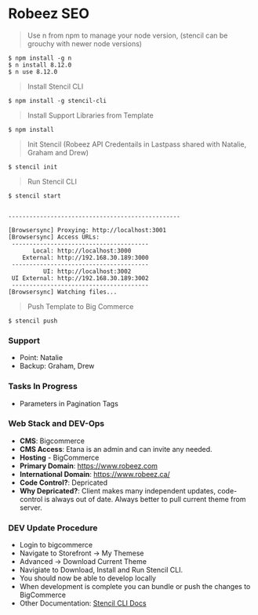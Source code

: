 # Robeez SEO

> Use n from npm to manage your node version, (stencil can be grouchy with newer node versions)

```shell
$ npm install -g n
$ n install 8.12.0
$ n use 8.12.0
```

> Install Stencil CLI

```shell
$ npm install -g stencil-cli
```

> Install Support Libraries from Template

```shell
$ npm install
```
> Init Stencil (Robeez API Credentails in Lastpass shared with Natalie, Graham and Drew)

```shell
$ stencil init
```

> Run Stencil CLI

```shell
$ stencil start


-------------------------------------------------

[Browsersync] Proxying: http://localhost:3001
[Browsersync] Access URLs:
 ---------------------------------------
       Local: http://localhost:3000
    External: http://192.168.30.189:3000
 ---------------------------------------
          UI: http://localhost:3002
 UI External: http://192.168.30.189:3002
 ---------------------------------------
[Browsersync] Watching files...
```

>Push Template to Big Commerce

```shell
$ stencil push
```

### Support

- Point: Natalie
- Backup: Graham, Drew

### Tasks In Progress

- Parameters in Pagination Tags

### Web Stack and DEV-Ops

- **CMS**: Bigcommerce
- **CMS Access**: Etana is an admin and can invite any needed. 
- **Hosting** - BigCommerce
- **Primary Domain**: https://www.robeez.com
- **International Domain**: https://www.robeez.ca/
- **Code Control?**: Depricated
- **Why Depricated?**: Client makes many independent updates, code-control is always out of date. Always better to pull current theme from server.

### DEV Update Procedure

- Login to bigcommerce
- Navigate to Storefront -> My Themese
- Advanced -> Download Current Theme
- Navigiate to Download, Install and Run Stencil CLI.
- You should now be able to develop locally
- When development is complete you can bundle or push the changes to BigCommerce
- Other Documentation: [Stencil CLI Docs](https://developer.bigcommerce.com/stencil-docs)